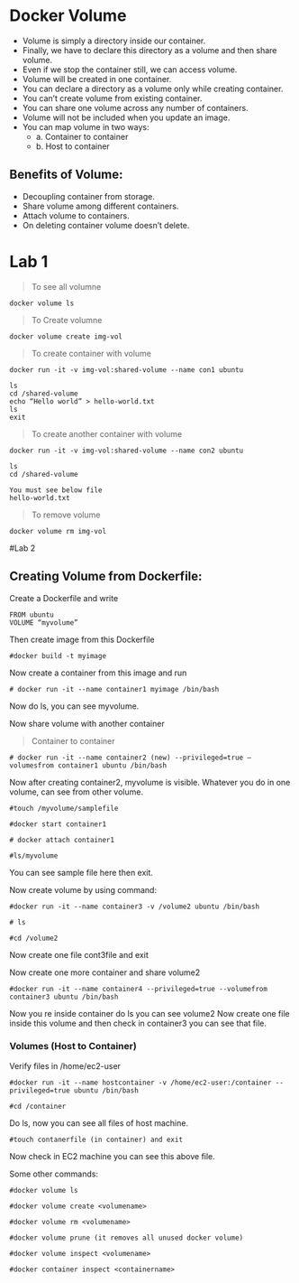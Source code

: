 # Docker Volume
- Volume is simply a directory inside our container.
- Finally, we have to declare this directory as a volume and then share volume.
- Even if we stop the container still, we can access volume.
- Volume will be created in one container.
- You can declare a directory as a volume only while creating container.
- You can’t create volume from existing container.
- You can share one volume across any number of containers.
- Volume will not be included when you update an image.
- You can map volume in two ways:
  - a. Container to container
  - b. Host to container

## Benefits of Volume:
- Decoupling container from storage.
- Share volume among different containers.
- Attach volume to containers.
- On deleting container volume doesn’t delete.


# Lab 1

> To see all volumne
```
docker volume ls
```

> To Create volumne

```
docker volume create img-vol
```

> To create container with volume

```
docker run -it -v img-vol:shared-volume --name con1 ubuntu
```

```
ls
cd /shared-volume
echo “Hello world” > hello-world.txt
ls
exit
```

> To create another container with volume

```
docker run -it -v img-vol:shared-volume --name con2 ubuntu
```

```
ls
cd /shared-volume

You must see below file
hello-world.txt
```

> To remove volume
```
docker volume rm img-vol
```

#Lab 2

## Creating Volume from Dockerfile:
Create a Dockerfile and write

```
FROM ubuntu
VOLUME “myvolume”
```

Then create image from this Dockerfile
```
#docker build -t myimage
```

Now create a container from this image and run
```
# docker run -it --name container1 myimage /bin/bash
```

Now do ls, you can see myvolume.


Now share volume with another container

> Container to container

```
# docker run -it --name container2 (new) --privileged=true –volumesfrom container1 ubuntu /bin/bash
```      

Now after creating container2, myvolume is visible. Whatever you do in one volume, can see from other volume.

```
#touch /myvolume/samplefile
```

```
#docker start container1
```

```
# docker attach container1
```

```
#ls/myvolume
```

You can see sample file here then exit.

Now create volume by using command:

```
#docker run -it --name container3 -v /volume2 ubuntu /bin/bash
```

```
# ls
```

```
#cd /volume2
```

Now create one file cont3file and exit

Now create one more container and share volume2
```
#docker run -it --name container4 --privileged=true --volumefrom container3 ubuntu /bin/bash
```

Now you re inside container do ls you can see volume2
Now create one file inside this volume and then check in container3 you can see that file.

### Volumes (Host to Container)
Verify files in /home/ec2-user

```
#docker run -it --name hostcontainer -v /home/ec2-user:/container --privileged=true ubuntu /bin/bash
```

```
#cd /container
```

Do ls, now you can see all files of host machine.

```
#touch contanerfile (in container) and exit
```

Now check in EC2 machine you can see this above file.

Some other commands:

```
#docker volume ls
```

```
#docker volume create <volumename>
```

```
#docker volume rm <volumename>
```

```
#docker volume prune (it removes all unused docker volume)
```

```
#docker volume inspect <volumename>
```

```
#docker container inspect <containername>
```
